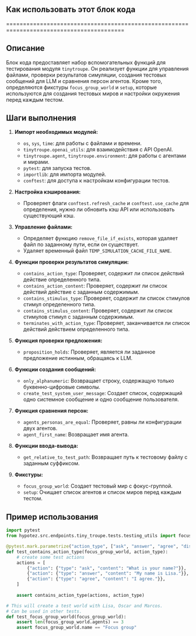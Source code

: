 ## Как использовать этот блок кода
=========================================================================================

Описание
-------------------------
Блок кода предоставляет набор вспомогательных функций для тестирования модуля `tinytroupe`. 
Он реализует функции для управления файлами, проверки результатов симуляции, создания тестовых сообщений для LLM и сравнения персон агентов. 
Кроме того, определяются фикстуры `focus_group_world` и `setup`, которые используются для создания тестовых миров и настройки окружения перед каждым тестом.

Шаги выполнения
-------------------------
1. **Импорт необходимых модулей:**
   -  `os`, `sys`, `time`: для работы с файлами и времени.
   -  `tinytroupe.openai_utils`: для взаимодействия с API OpenAI.
   -  `tinytroupe.agent`, `tinytroupe.environment`: для работы с агентами и мирами.
   -  `pytest`: для запуска тестов.
   -  `importlib`: для импорта модулей.
   -  `conftest`: для доступа к настройкам конфигурации тестов. 

2. **Настройка кэширования:**
   -  Проверяет флаги `conftest.refresh_cache` и `conftest.use_cache` для определения, нужно ли обновить кэш API или использовать существующий кэш.

3. **Управление файлами:**
   -  Определяет функцию `remove_file_if_exists`, которая удаляет файл по заданному пути, если он существует.
   -  Удаляет временный файл `TEMP_SIMULATION_CACHE_FILE_NAME`.

4. **Функции проверки результатов симуляции:**
   -  `contains_action_type`: Проверяет, содержит ли список действий действие определенного типа.
   -  `contains_action_content`: Проверяет, содержит ли список действий действие с заданным содержимым.
   -  `contains_stimulus_type`: Проверяет, содержит ли список стимулов стимул определенного типа.
   -  `contains_stimulus_content`: Проверяет, содержит ли список стимулов стимул с заданным содержимым.
   -  `terminates_with_action_type`: Проверяет, заканчивается ли список действий действием определенного типа.

5. **Функция проверки предложения:**
   -  `proposition_holds`: Проверяет, является ли заданное предложение истинным, обращаясь к LLM.

6. **Функции создания сообщений:**
   -  `only_alphanumeric`: Возвращает строку, содержащую только буквенно-цифровые символы.
   -  `create_test_system_user_message`: Создает список, содержащий одно системное сообщение и одно сообщение пользователя.

7. **Функция сравнения персон:**
   -  `agents_personas_are_equal`: Проверяет, равны ли конфигурации двух агентов.
   -  `agent_first_name`: Возвращает имя агента.

8. **Функции ввода-вывода:**
   -  `get_relative_to_test_path`: Возвращает путь к тестовому файлу с заданным суффиксом.

9. **Фикстуры:**
   -  `focus_group_world`: Создает тестовый мир с фокус-группой.
   -  `setup`: Очищает список агентов и список миров перед каждым тестом.

Пример использования
-------------------------

```python
import pytest
from hypotez.src.endpoints.tiny_troupe.tests.testing_utils import focus_group_world, contains_action_type

@pytest.mark.parametrize("action_type", ["ask", "answer", "agree", "disagree"])
def test_contains_action_type(focus_group_world, action_type):
    # create some test actions
    actions = [
        {"action": {"type": "ask", "content": "What is your name?"}},
        {"action": {"type": "answer", "content": "My name is Lisa."}},
        {"action": {"type": "agree", "content": "I agree."}},
    ]
    
    assert contains_action_type(actions, action_type) 

# This will create a test world with Lisa, Oscar and Marcos.
# Can be used in other tests. 
def test_focus_group_world(focus_group_world):
    assert len(focus_group_world.agents) == 3
    assert focus_group_world.name == "Focus group"

```